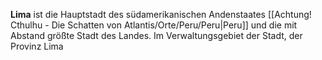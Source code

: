 **Lima** ist die Hauptstadt des südamerikanischen Andenstaates [[Achtung! Cthulhu - Die Schatten von Atlantis/Orte/Peru/Peru|Peru]] und die mit Abstand größte Stadt des Landes. Im Verwaltungsgebiet der Stadt, der Provinz Lima
